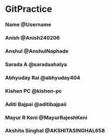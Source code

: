 # GitPractice
### Name @Username
### Anish @Anish240206
### Anshul @AnshulNaphade
### Sarada A @saradaahalya
### Abhyuday Rai @abhyuday404
### Kishen PC @kishen-pc
### Aditi Bajpai @aditibajpaii
### Mayur R Keni @MayurRajeshKeni
### Akshita Singhal @AKSHITASINGHAL658